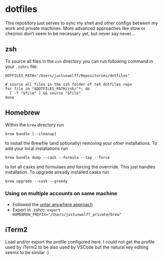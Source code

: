 # dotfiles

This repository just serves to sync my shell and other configs between my work and private machines. 
More advanced approaches like stow or chezmoi don’t seem to be necessary yet, but never say never...

## zsh 
To source all files in the `zsh` directory you can run following command in your `.zshrc` file:
```shell
DOTFILES_PATH="/Users/justuswolff/Repositories/dotfiles"

# source all files in the zsh folder of teh dotfiles repo
for file in "$DOTFILES_PATH/zsh/"*; do
  [ -f "$file" ] && source "$file"
done
```

## Homebrew
Within the `brew` directory run
```shell
brew bundle [--cleanup]
```
to install the Brewfile (and optionally) removing your other installations. To add your local installations run
```shell
brew bundle dump --cask --formula --tap --force
``` 
to list all casks and formulaes and forcing the overrride. This just handles installation. To upgrade already installed casks run
```shell
brew upgrade --cask --greedy  
```

### Using on multiple accounts on same machine
- Followed the [untar anywhere approach](https://stackoverflow.com/questions/41840479/how-to-use-homebrew-on-a-multi-user-macos-sierra-setup)
- Export in .zshrc: `export HOMEBREW_PREFIX="/Users/justuswolff_private/brew"`

## iTerm2
Load and/or export the profile configured here. I could not get the profile used by iTerm2 to be also used by VSCode but the natural key editing seems to be similar :)